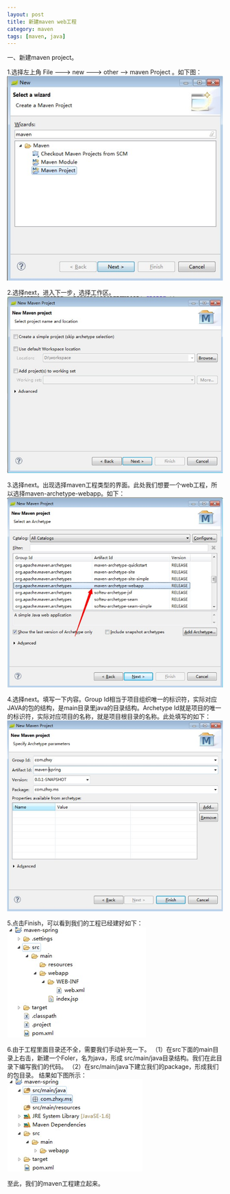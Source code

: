 ```yaml
---
layout: post
title: 新建maven web工程
category: maven
tags: [maven, java]
---
```




一、新建maven project。

1.选择左上角 File ---> new ---> other --> maven Project 。如下图：
	![maven project](/images/maven/1.jpg "maven project")

2.选择next，进入下一步，选择工作区。
	![maven project](/images/maven/2.jpg "maven project")

3.选择next。出现选择maven工程类型的界面。此处我们想要一个web工程，所以选择maven-archetype-webapp。如下：
	![maven project](/images/maven/3.jpg "maven project")

4.选择next。填写一下内容。Group Id相当于项目组织唯一的标识符，实际对应JAVA的包的结构，是main目录里java的目录结构。Archetype Id就是项目的唯一的标识符，实际对应项目的名称，就是项目根目录的名称。此处填写的如下：
	![maven project](/images/maven/4.jpg "maven project")

5.点击Finish，可以看到我们的工程已经建好如下：
	![maven project](/images/maven/5.jpg "maven project")

6.由于工程里面目录还不全，需要我们手动补充一下。
（1）在src下面的main目录上右击，新建一个Foler，名为java，形成 src/main/java目录结构。我们在此目录下编写我们的代码。
（2）在src/main/java下建立我们的package，形成我们的包目录。
结果如下图所示：
	![maven project](/images/maven/6.jpg "maven project")

至此，我们的maven工程建立起来。